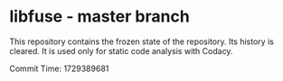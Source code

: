 # libfuse - master branch

This repository contains the frozen state of the repository.
Its history is cleared. It is used only for static code
analysis with Codacy.

Commit Time: 1729389681